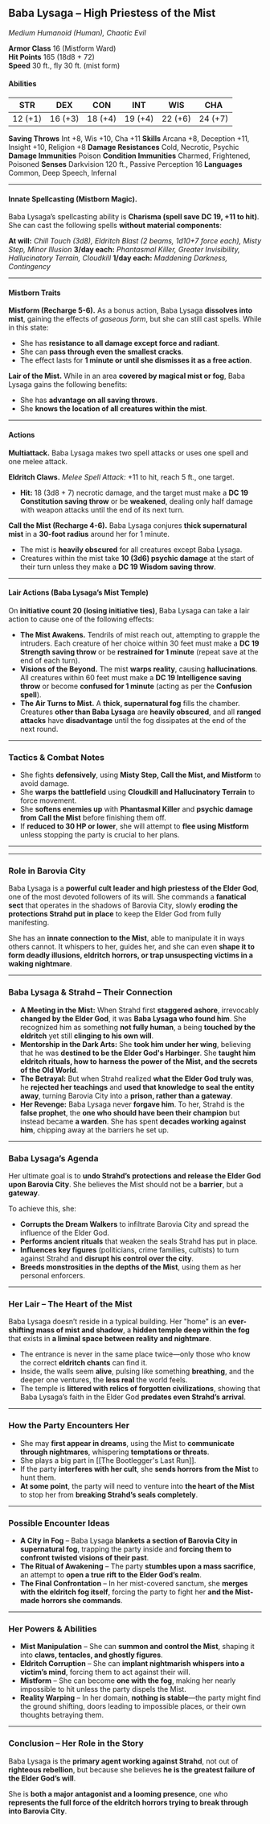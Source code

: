 ## **Baba Lysaga – High Priestess of the Mist**

_Medium Humanoid (Human), Chaotic Evil_

**Armor Class** 16 (Mistform Ward)  
**Hit Points** 165 (18d8 + 72)  
**Speed** 30 ft., fly 30 ft. (mist form)

#### **Abilities**

|STR|DEX|CON|INT|WIS|CHA|
|---|---|---|---|---|---|
|12 (+1)|16 (+3)|18 (+4)|19 (+4)|22 (+6)|24 (+7)|

**Saving Throws** Int +8, Wis +10, Cha +11
**Skills** Arcana +8, Deception +11, Insight +10, Religion +8
**Damage Resistances** Cold, Necrotic, Psychic
**Damage Immunities** Poison
**Condition Immunities** Charmed, Frightened, Poisoned
**Senses** Darkvision 120 ft., Passive Perception 16
**Languages** Common, Deep Speech, Infernal
****

#### **Innate Spellcasting (Mistborn Magic).**

Baba Lysaga’s spellcasting ability is **Charisma (spell save DC 19, +11 to hit)**. She can cast the following spells **without material components**:

**At will:** _Chill Touch (3d8), Eldritch Blast (2 beams, 1d10+7 force each), Misty Step, Minor Illusion_
**3/day each:** _Phantasmal Killer, Greater Invisibility, Hallucinatory Terrain, Cloudkill_
**1/day each:** _Maddening Darkness, Contingency_
****

#### **Mistborn Traits**

**Mistform (Recharge 5-6).** As a bonus action, Baba Lysaga **dissolves into mist**, gaining the effects of _gaseous form_, but she can still cast spells. While in this state:
- She has **resistance to all damage except force and radiant**.
- She can **pass through even the smallest cracks**.
- The effect lasts for **1 minute or until she dismisses it as a free action**.

**Lair of the Mist.** While in an area **covered by magical mist or fog**, Baba Lysaga gains the following benefits:
- She has **advantage on all saving throws**.
- She **knows the location of all creatures within the mist**.
****

#### **Actions**

**Multiattack.** Baba Lysaga makes two spell attacks or uses one spell and one melee attack.

**Eldritch Claws.** _Melee Spell Attack:_ +11 to hit, reach 5 ft., one target.
- **Hit:** 18 (3d8 + 7) necrotic damage, and the target must make a **DC 19 Constitution saving throw** or be **weakened**, dealing only half damage with weapon attacks until the end of its next turn.

**Call the Mist (Recharge 4-6).** Baba Lysaga conjures **thick supernatural mist** in a **30-foot radius** around her for 1 minute.
- The mist is **heavily obscured** for all creatures except Baba Lysaga.
- Creatures within the mist take **10 (3d6) psychic damage** at the start of their turn unless they make a **DC 19 Wisdom saving throw**.
****

#### **Lair Actions (Baba Lysaga’s Mist Temple)**

On **initiative count 20 (losing initiative ties)**, Baba Lysaga can take a lair action to cause one of the following effects:

- **The Mist Awakens.** Tendrils of mist reach out, attempting to grapple the intruders. Each creature of her choice within 30 feet must make a **DC 19 Strength saving throw** or be **restrained for 1 minute** (repeat save at the end of each turn).
- **Visions of the Beyond.** The mist **warps reality**, causing **hallucinations**. All creatures within 60 feet must make a **DC 19 Intelligence saving throw** or become **confused for 1 minute** (acting as per the **Confusion spell**).
- **The Air Turns to Mist.** A **thick, supernatural fog** fills the chamber. Creatures **other than Baba Lysaga** are **heavily obscured**, and all **ranged attacks** have **disadvantage** until the fog dissipates at the end of the next round.
****

### **Tactics & Combat Notes**

- She fights **defensively**, using **Misty Step, Call the Mist, and Mistform** to avoid damage.
- She **warps the battlefield** using **Cloudkill and Hallucinatory Terrain** to force movement.
- She **softens enemies up** with **Phantasmal Killer** and **psychic damage from Call the Mist** before finishing them off.
- If **reduced to 30 HP or lower**, she will attempt to **flee using Mistform** unless stopping the party is crucial to her plans.

****
****


### **Role in Barovia City**
Baba Lysaga is a **powerful cult leader and high priestess of the Elder God**, one of the most devoted followers of its will. She commands a **fanatical sect** that operates in the shadows of Barovia City, slowly **eroding the protections Strahd put in place** to keep the Elder God from fully manifesting.

She has an **innate connection to the Mist**, able to manipulate it in ways others cannot. It whispers to her, guides her, and she can even **shape it to form deadly illusions, eldritch horrors, or trap unsuspecting victims in a waking nightmare**.

---

### **Baba Lysaga & Strahd – Their Connection**
- **A Meeting in the Mist:** When Strahd first **staggered ashore**, irrevocably **changed by the Elder God**, it was **Baba Lysaga who found him**. She recognized him as something **not fully human**, a being **touched by the eldritch** yet still **clinging to his own will**.
- **Mentorship in the Dark Arts:** She **took him under her wing**, believing that he was **destined to be the Elder God's Harbinger**. She **taught him eldritch rituals, how to harness the power of the Mist, and the secrets of the Old World**.
- **The Betrayal:** But when Strahd realized **what the Elder God truly was**, he **rejected her teachings** and **used that knowledge to seal the entity away**, turning Barovia City into a **prison, rather than a gateway**.
- **Her Revenge:** Baba Lysaga never **forgave him**. To her, Strahd is the **false prophet**, the **one who should have been their champion** but instead became **a warden**. She has spent **decades working against him**, chipping away at the barriers he set up.

---

### **Baba Lysaga’s Agenda**
Her ultimate goal is to **undo Strahd’s protections and release the Elder God upon Barovia City**. She believes the Mist should not be a **barrier**, but a **gateway**.

To achieve this, she:
- **Corrupts the Dream Walkers** to infiltrate Barovia City and spread the influence of the Elder God.
- **Performs ancient rituals** that weaken the seals Strahd has put in place.
- **Influences key figures** (politicians, crime families, cultists) to turn against Strahd and **disrupt his control over the city**.
- **Breeds monstrosities in the depths of the Mist**, using them as her personal enforcers.

---

### **Her Lair – The Heart of the Mist**
Baba Lysaga doesn’t reside in a typical building. Her "home" is an **ever-shifting mass of mist and shadow**, a **hidden temple deep within the fog** that exists in **a liminal space between reality and nightmare**.

- The entrance is never in the same place twice—only those who know the correct **eldritch chants** can find it.
- Inside, the walls seem **alive**, pulsing like something **breathing**, and the deeper one ventures, the **less real** the world feels.
- The temple is **littered with relics of forgotten civilizations**, showing that Baba Lysaga’s faith in the Elder God **predates even Strahd’s arrival**.

---

### **How the Party Encounters Her**
- She may **first appear in dreams**, using the Mist to **communicate through nightmares**, whispering **temptations or threats**.
- She plays a big part in [[The Bootlegger's Last Run]].
- If the party **interferes with her cult**, she **sends horrors from the Mist** to hunt them.
- **At some point**, the party will need to venture into **the heart of the Mist** to stop her from **breaking Strahd’s seals completely**.

---

### **Possible Encounter Ideas**
- **A City in Fog** – Baba Lysaga **blankets a section of Barovia City in supernatural fog**, trapping the party inside and **forcing them to confront twisted visions of their past**.
- **The Ritual of Awakening** – The party **stumbles upon a mass sacrifice**, an attempt to **open a true rift to the Elder God’s realm**.
- **The Final Confrontation** – In her mist-covered sanctum, she **merges with the eldritch fog itself**, forcing the party to fight her **and the Mist-made horrors she commands**.

---

### **Her Powers & Abilities**
- **Mist Manipulation** – She can **summon and control the Mist**, shaping it into **claws, tentacles, and ghostly figures**.
- **Eldritch Corruption** – She can **implant nightmarish whispers into a victim’s mind**, forcing them to act against their will.
- **Mistform** – She can become **one with the fog**, making her nearly impossible to hit unless the party dispels the Mist.
- **Reality Warping** – In her domain, **nothing is stable**—the party might find the ground shifting, doors leading to impossible places, or their own thoughts betraying them.

---

### **Conclusion – Her Role in the Story**
Baba Lysaga is the **primary agent working against Strahd**, not out of **righteous rebellion**, but because she believes **he is the greatest failure of the Elder God’s will**.

She is **both a major antagonist and a looming presence**, one who **represents the full force of the eldritch horrors trying to break through into Barovia City**.

